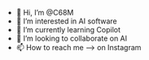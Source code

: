 - 👋 Hi, I’m @C68M
- 👀 I’m interested in AI software
- 🌱 I’m currently learning Copilot
- 💞️ I’m looking to collaborate on AI
- 📫 How to reach me --> on Instagram

<!---
C68M/C68M is a ✨ special ✨ repository because its `README.md` (this file) appears on your GitHub profile.
You can click the Preview link to take a look at your changes.
--->
